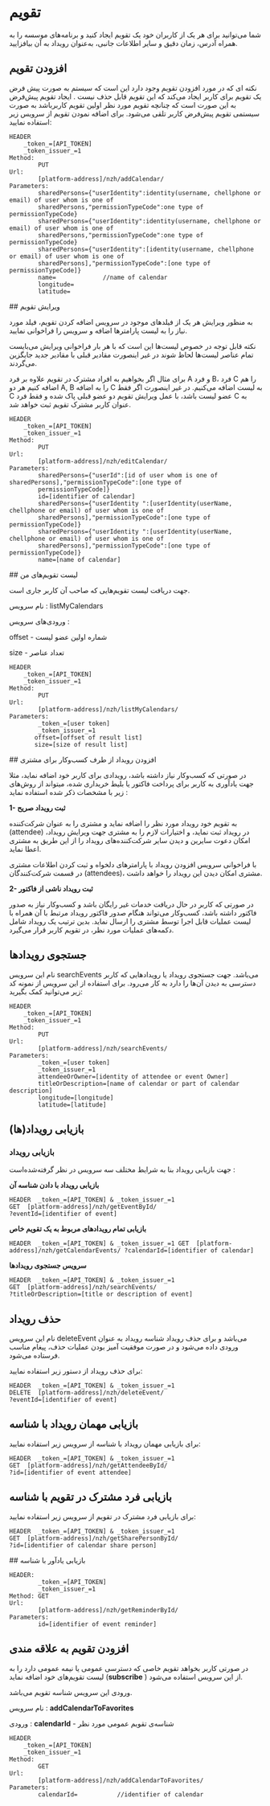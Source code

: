 # تقویم
شما می‌توانید برای هر یک از کاربران خود یک تقویم ایجاد کنید و برنامه‌های موسسه را به همراه آدرس، زمان دقیق و سایر اطلاعات جانبی، به‌عنوان رویداد به آن بیافزایید.

<div class="box-end">
</div>

## افزودن تقویم

نکته ای که در مورد افزودن تقویم وجود دارد این است که سیستم به صورت پیش فرض یک تقویم برای کاربر ایجاد می‌کند که این تقویم قابل حذف نیست . ایجاد تقویم پیش‌فرض به این صورت است که چنانچه تقویم مورد نظر اولین تقویم کاربرباشد به صورت سیستمی تقویم پیش‌فرض کاربر تلقی می‌شود.
برای اضافه نمودن تقویم از سرویس زیر استفاده نمایید:

    HEADER
    	_token_=[API_TOKEN]
    	_token_issuer_=1
    Method:
            PUT
    Url:
            [platform-address]/nzh/addCalendar/
    Parameters:
            sharedPersons={"userIdentity":identity(username, chellphone or email) of user whom is one of 
            sharedPersons,"permissionTypeCode":one type of permissionTypeCode}
            sharedPersons={"userIdentity":identity(username, chellphone or email) of user whom is one of 
            sharedPersons,"permissionTypeCode":one type of permissionTypeCode}
            sharedPersons={"userIdentity":[identity(username, chellphone or email) of user whom is one of 
            sharedPersons],"permissionTypeCode":[one type of permissionTypeCode]}
            name=             //name of calendar
            longitude=
            latitude=

<div class="box-end">
</div>
## ویرایش تقویم

به منظور ویرایش هر یک از فیلدهای موجود در سرویس اضافه کردن تقویم، فیلد مورد نیاز را به لیست پارامترها اضافه و سرویس را فراخوانی نمایید.

نکته قابل توجه در خصوص لیست‌ها این است که با هر بار فراخوانی ویرایش می‌بایست تمام عناصر لیست‌ها لحاظ شوند در غیر اینصورت مقادیر قبلی با مقادیر جدید جایگزین می‌گردند.

برای مثال اگر بخواهیم به افراد مشترک در تقویم علاوه بر فرد A و فرد B، فرد C را هم اضافه کنیم هر دو A, B را به اضافه C به لیست اضافه می‌کنیم. در غیر اینصورت اگر فقط C عضو لیست باشد، با عمل ویرایش تقویم دو عضو قبلی پاک شده و فقط فرد C به عنوان کاربر مشترک تقویم ثبت خواهد شد.

    HEADER
    	_token_=[API_TOKEN]
    	_token_issuer_=1
    Method:
            PUT
    Url:
            [platform-address]/nzh/editCalendar/
    Parameters:
            sharedPersons={"userId":[id of user whom is one of sharedPersons],"permissionTypeCode":[one type of 
            permissionTypeCode]}
            id=[identifier of calendar]
            sharedPersons={"userIdentity ":[userIdentity(userName, chellphone or email) of user whom is one of 
            sharedPersons],"permissionTypeCode":[one type of permissionTypeCode]}
            sharedPersons={"userIdentity ":[userIdentity(userName, chellphone or email) of user whom is one of 
            sharedPersons],"permissionTypeCode":[one type of permissionTypeCode]}
            name=[name of calendar]

<div class="box-end">
</div>
## لیست تقویم‌های من

جهت دریافت لیست تقویم‌هایی که صاحب آن کاربر جاری است.

نام سرویس : listMyCalendars

ورودی‌های سرویس : 

offset - شماره اولین عضو لیست

size -  تعداد عناصر

    HEADER
    	_token_=[API_TOKEN]
    	_token_issuer_=1
    Method:
            PUT
    Url:
            [platform-address]/nzh/listMyCalendars/
    Parameters:
            _token_=[user token]
            _token_issuer_=1
           offset=[offset of result list]
           size=[size of result list]
<div class="box-end">
</div>
## افزودن رویداد از طرف کسب‌و‌کار برای مشتری

در صورتی که کسب‌و‌کار نیاز داشته باشد، رویدادی برای کاربر خود اضافه نماید، مثلا جهت یادآوری به کاربر برای پرداخت فاکتور یا بلیط خریداری شده، میتواند از روش‌های زیر با مشخصات ذکر شده استفاده نماید :

**1- ثبت رویداد صریح**

به تقویم خود رویداد مورد نظر را اضافه نماید و مشتری را به عنوان شرکت‌کننده (attendee) در رویداد ثبت نماید، و اختیارات لازم را به مشتری جهت ویرایش رویداد، امکان دعوت سایرین و دیدن سایر شرکت‌کننده‌های رویداد را از این طریق به مشتری اعطا نماید.

با فراخوانی سرویس افزودن رویداد با پارامترهای دلخواه و ثبت کردن اطلاعات مشتری در قسمت شرکت‌کنندگان (attendees)، مشتری امکان دیدن این رویداد را خواهد داشت.

**2- ثبت رویداد ناشی از فاکتور**

در صورتی که کاربر در حال دریافت خدمات غیر رایگان باشد و کسب‌و‌کار نیاز به صدور فاکتور داشته باشد، کسب‌و‌کار می‌تواند هنگام صدور فاکتور رویداد مرتبط با آن همراه با لیست عملیات قابل اجرا توسط مشتری را ارسال نماید. بدین ترتیب یک رویداد شامل دکمه‌های عملیات مورد نظر، در تقویم کاربر قرار می‌گیرد.

<div class="box-end">
</div>

## جستجوی رویدادها

نام این سرویس searchEvents  می‌باشد. جهت جستجوی رویداد یا رویدادهایی که کاربر دسترسی به دیدن آن‌ها را دارد به کار می‌رود.
برای استفاده از این سرویس از نمونه کد زیر می‌توانید کمک بگیرید: 

    HEADER
    	_token_=[API_TOKEN]
    	_token_issuer_=1
    Method:
            PUT
    Url:
            [platform-address]/nzh/searchEvents/
    Parameters:
            _token_=[user token]
            _token_issuer_=1
            attendeeOrOwner=[identity of attendee or event Owner]
            titleOrDescription=[name of calendar or part of calendar description]
            longitude=[longitude]
            latitude=[latitude]


<div class="box-end">
</div>

## بازیابی رویداد(ها)

### بازیابی رویداد

جهت بازیابی رویداد بنا به شرایط مختلف سه سرویس در نظر گرفته‌شده‌است :

 **بازیابی رویداد با دادن شناسه آن**

    HEADER  _token_=[API_TOKEN] & _token_issuer_=1
    GET  [platform-address]/nzh/getEventById/
    ?eventId=[identifier of event]

 **بازیابی تمام رویدادهای مربوط به یک تقویم خاص**

    HEADER  _token_=[API_TOKEN] & _token_issuer_=1 GET  [platform-address]/nzh/getCalendarEvents/ ?calendarId=[identifier of calendar]

**سرویس جستجوی رویدادها**

    HEADER  _token_=[API_TOKEN] & _token_issuer_=1
    GET  [platform-address]/nzh/searchEvents/
    ?titleOrDescription=[title or description of event]

<div class="box-end">
</div>

## حذف رویداد

نام این سرویس  deleteEvent می‌باشد و برای حذف رویداد شناسه رویداد به عنوان ورودی داده می‌شود و در صورت موفقیت آمیز بودن عملیات حذف، پیغام مناسب فرستاده می‌شود.

برای حذف رویداد از دستور زیر استفاده نمایید:

    HEADER  _token_=[API_TOKEN] & _token_issuer_=1
    DELETE  [platform-address]/nzh/deleteEvent/
    ?eventId=[identifier of event]
<div class="box-end">
</div>

## بازیابی مهمان رویداد با شناسه

برای بازیابی مهمان رویداد با شناسه از سرویس زیر استفاده نمایید:

    HEADER  _token_=[API_TOKEN] & _token_issuer_=1
    GET  [platform-address]/nzh/getAttendeeById/
    ?id=[identifier of event attendee]
<div class="box-end">
</div>

## بازیابی فرد مشترک در تقویم با شناسه
برای بازیابی فرد مشترک در تقویم از سرویس زیر استفاده نمایید:

    HEADER  _token_=[API_TOKEN] & _token_issuer_=1
    GET  [platform-address]/nzh/getSharePersonById/
    ?id=[identifier of calendar share person]
<div class="box-end">
</div>
##  بازیابی یادآور با شناسه

    HEADER:
            _token_=[API_TOKEN]
            _token_issuer_=1
    Method: GET
    Url:
            [platform-address]/nzh/getReminderById/
    Parameters:
            id=[identifier of event reminder]

<div class="box-end">
</div>

## افزودن تقویم به علاقه مندی

در صورتی کاربر بخواهد تقویم خاصی که دسترسی عمومی یا نیمه عمومی دارد را به لیست تقویم‌های خود اضافه نماید (**subscribe**  ) از این سرویس استفاده می‌شود.

ورودی این سرویس شناسه تقویم می‌باشد.

نام سرویس : **addCalendarToFavorites**

ورودی : **calendarId** - شناسه‌ی تقویم عمومی مورد نظر

    HEADER
    	_token_=[API_TOKEN]
    	_token_issuer_=1
    Method:
            GET
    Url:
            [platform-address]/nzh/addCalendarToFavorites/
    Parameters:
            calendarId=           //identifier of calendar

<div class="box-end">
</div>